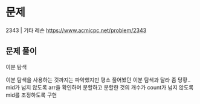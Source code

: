 # 문제

2343 | 기타 레슨
https://www.acmicpc.net/problem/2343

## 문제 풀이

이분 탐색

이분 탐색을 사용하는 것까지는 파악했지만 평소 풀어봤던 이분 탐색과 달라 좀 당황..
mid가 넘지 않도록 arr을 확인하며 분할하고 분할한 것의 개수가 count가 넘지 않도록 mid를 조정하도록 구현
